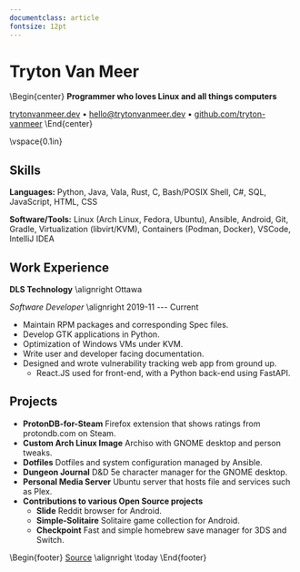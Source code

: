 ```yaml
---
documentclass: article
fontsize: 12pt
---
```


# Tryton Van Meer

\Begin{center}
**Programmer who loves Linux and all things computers**

[trytonvanmeer.dev](https://trytonvanmeer.dev)
• [hello@trytonvanmeer.dev](mailto:hello@trytonvanmeer.dev)
• [github.com/tryton-vanmeer](https://github.com/tryton-vanmeer)
\End{center}

\vspace{0.1in}

## Skills

**Languages:** Python, Java, Vala, Rust, C, Bash/POSIX Shell, C#, SQL, JavaScript, HTML, CSS

**Software/Tools:** Linux (Arch Linux, Fedora, Ubuntu), Ansible, Android, Git, Gradle,
Virtualization (libvirt/KVM), Containers (Podman, Docker), VSCode, IntelliJ IDEA

## Work Experience

**DLS Technology** \alignright Ottawa

*Software Developer* \alignright 2019-11 --- Current

+ Maintain RPM packages and corresponding Spec files.
+ Develop GTK applications in Python.
+ Optimization of Windows VMs under KVM.
+ Write user and developer facing documentation.
+ Designed and wrote vulnerability tracking web app from ground up.
    - React.JS used for front-end, with a Python back-end using FastAPI.

## Projects

+ **ProtonDB-for-Steam** Firefox extension that shows ratings from protondb.com on Steam.
+ **Custom Arch Linux Image** Archiso with GNOME desktop and person tweaks.
+ **Dotfiles** Dotfiles and system configuration managed by Ansible.
+ **Dungeon Journal** D&D 5e character manager for the GNOME desktop.
+ **Personal Media Server** Ubuntu server that hosts file and services such as Plex.
+ **Contributions to various Open Source projects**
    + **Slide** Reddit browser for Android.
    + **Simple-Solitaire** Solitaire game collection for Android.
    + **Checkpoint** Fast and simple homebrew save manager for 3DS and Switch.

\Begin{footer}
[Source](https://github.com/tryton-vanmeer/Resume) \alignright \today
\End{footer}